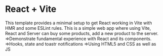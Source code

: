 # React + Vite

This template provides a minimal setup to get React working in Vite with HMR and some ESLint rules.
This is a simple web app where using Vite, React and Server can buy some products, add a new product to the server.
  =>Demonstrate fundamental experience with React and its components. 
  =>Hooks, state and toastr notifications
  =>Using HTML5 and CSS as well as JS
  
